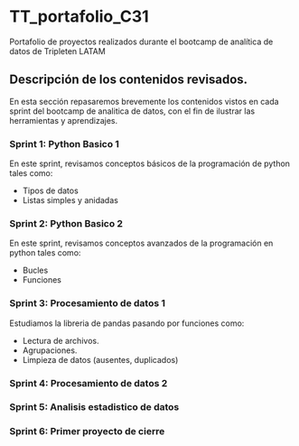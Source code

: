 # TT_portafolio_C31
Portafolio de proyectos realizados durante el bootcamp de analítica de datos de Tripleten LATAM


## Descripción de los contenidos revisados.

En esta sección repasaremos brevemente los contenidos vistos en cada sprint del bootcamp de analitica de datos, con el fin de ilustrar las herramientas y aprendizajes.

### Sprint 1: Python Basico 1
En este sprint, revisamos conceptos básicos de la programación de python tales como:
- Tipos de datos
- Listas simples y anidadas

### Sprint 2: Python Basico 2
En este sprint, revisamos conceptos avanzados de la programación en python tales como:
- Bucles
- Funciones

### Sprint 3: Procesamiento de datos 1
Estudiamos la libreria de pandas pasando por funciones como:
- Lectura de archivos.
- Agrupaciones.
- Limpieza de datos (ausentes, duplicados)

### Sprint 4: Procesamiento de datos 2

### Sprint 5: Analisis estadistico de datos

### Sprint 6: Primer proyecto de cierre
